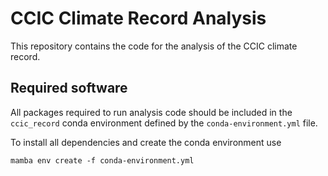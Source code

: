 # CCIC Climate Record Analysis

This repository contains the code for the analysis of the CCIC climate record.

## Required software

All packages required to run analysis code should be included in the `ccic_record` conda environment defined by the `conda-environment.yml` file.

To install all dependencies and create the conda environment use

```
mamba env create -f conda-environment.yml
```


